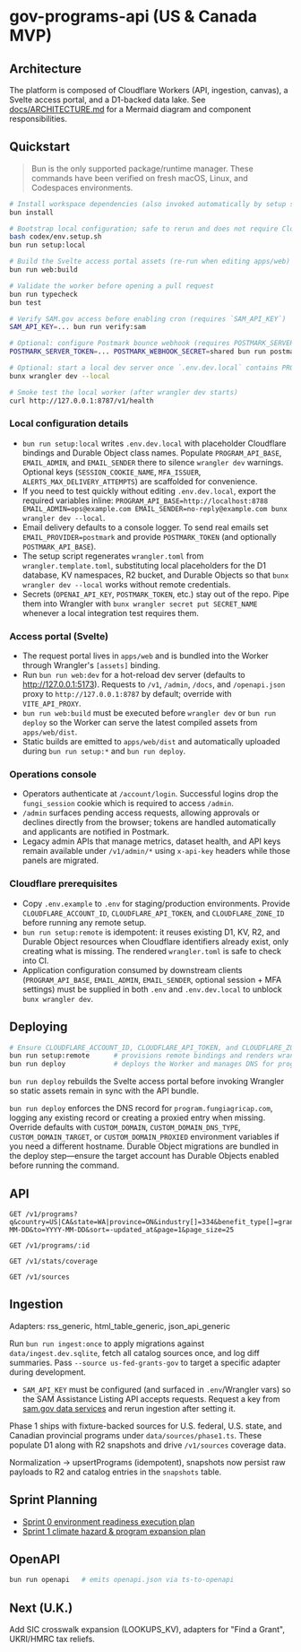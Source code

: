 # gov-programs-api (US & Canada MVP)

## Architecture

The platform is composed of Cloudflare Workers (API, ingestion, canvas), a Svelte access portal, and a D1-backed data lake. See [docs/ARCHITECTURE.md](docs/ARCHITECTURE.md) for a Mermaid diagram and component responsibilities.

## Quickstart
> Bun is the only supported package/runtime manager. These commands have been verified on fresh macOS, Linux, and Codespaces environments.

```bash
# Install workspace dependencies (also invoked automatically by setup scripts)
bun install

# Bootstrap local configuration; safe to rerun and does not require Cloudflare credentials
bash codex/env.setup.sh
bun run setup:local

# Build the Svelte access portal assets (re-run when editing apps/web)
bun run web:build

# Validate the worker before opening a pull request
bun run typecheck
bun test

# Verify SAM.gov access before enabling cron (requires `SAM_API_KEY`)
SAM_API_KEY=... bun run verify:sam

# Optional: configure Postmark bounce webhook (requires POSTMARK_SERVER_TOKEN)
POSTMARK_SERVER_TOKEN=... POSTMARK_WEBHOOK_SECRET=shared bun run postmark:webhook --dry-run

# Optional: start a local dev server once `.env.dev.local` contains PROGRAM_API_BASE and EMAIL_* values
bunx wrangler dev --local

# Smoke test the local worker (after wrangler dev starts)
curl http://127.0.0.1:8787/v1/health
```

### Local configuration details
- `bun run setup:local` writes `.env.dev.local` with placeholder Cloudflare bindings and Durable Object class names. Populate `PROGRAM_API_BASE`, `EMAIL_ADMIN`, and `EMAIL_SENDER` there to silence `wrangler dev` warnings. Optional keys (`SESSION_COOKIE_NAME`, `MFA_ISSUER`, `ALERTS_MAX_DELIVERY_ATTEMPTS`) are scaffolded for convenience.
- If you need to test quickly without editing `.env.dev.local`, export the required variables inline: `PROGRAM_API_BASE=http://localhost:8788 EMAIL_ADMIN=ops@example.com EMAIL_SENDER=no-reply@example.com bunx wrangler dev --local`.
- Email delivery defaults to a console logger. To send real emails set `EMAIL_PROVIDER=postmark` and provide `POSTMARK_TOKEN` (and optionally `POSTMARK_API_BASE`).
- The setup script regenerates `wrangler.toml` from `wrangler.template.toml`, substituting local placeholders for the D1 database, KV namespaces, R2 bucket, and Durable Objects so that `bunx wrangler dev --local` works without remote credentials.
- Secrets (`OPENAI_API_KEY`, `POSTMARK_TOKEN`, etc.) stay out of the repo. Pipe them into Wrangler with `bunx wrangler secret put SECRET_NAME` whenever a local integration test requires them.

### Access portal (Svelte)
- The request portal lives in `apps/web` and is bundled into the Worker through Wrangler's `[assets]` binding.
- Run `bun run web:dev` for a hot-reload dev server (defaults to http://127.0.0.1:5173). Requests to `/v1`, `/admin`, `/docs`, and `/openapi.json` proxy to `http://127.0.0.1:8787` by default; override with `VITE_API_PROXY`.
- `bun run web:build` must be executed before `wrangler dev` or `bun run deploy` so the Worker can serve the latest compiled assets from `apps/web/dist`.
- Static builds are emitted to `apps/web/dist` and automatically uploaded during `bun run setup:*` and `bun run deploy`.

### Operations console
- Operators authenticate at `/account/login`. Successful logins drop the `fungi_session` cookie which is required to access `/admin`.
- `/admin` surfaces pending access requests, allowing approvals or declines directly from the browser; tokens are handled automatically and applicants are notified in Postmark.
- Legacy admin APIs that manage metrics, dataset health, and API keys remain available under `/v1/admin/*` using `x-api-key` headers while those panels are migrated.

### Cloudflare prerequisites
- Copy `.env.example` to `.env` for staging/production environments. Provide `CLOUDFLARE_ACCOUNT_ID`, `CLOUDFLARE_API_TOKEN`, and `CLOUDFLARE_ZONE_ID` before running any remote setup.
- `bun run setup:remote` is idempotent: it reuses existing D1, KV, R2, and Durable Object resources when Cloudflare identifiers already exist, only creating what is missing. The rendered `wrangler.toml` is safe to check into CI.
- Application configuration consumed by downstream clients (`PROGRAM_API_BASE`, `EMAIL_ADMIN`, `EMAIL_SENDER`, optional session + MFA settings) must be supplied in both `.env` and `.env.dev.local` to unblock `bunx wrangler dev`.

## Deploying

```bash
# Ensure CLOUDFLARE_ACCOUNT_ID, CLOUDFLARE_API_TOKEN, and CLOUDFLARE_ZONE_ID are configured
bun run setup:remote      # provisions remote bindings and renders wrangler.toml
bun run deploy            # deploys the Worker and manages DNS for program.fungiagricap.com
```

`bun run deploy` rebuilds the Svelte access portal before invoking Wrangler so static assets remain in sync with the API bundle.

`bun run deploy` enforces the DNS record for `program.fungiagricap.com`, logging any existing record or creating a proxied entry when missing. Override defaults with `CUSTOM_DOMAIN`, `CUSTOM_DOMAIN_DNS_TYPE`, `CUSTOM_DOMAIN_TARGET`, or `CUSTOM_DOMAIN_PROXIED` environment variables if you need a different hostname. Durable Object migrations are bundled in the deploy step—ensure the target account has Durable Objects enabled before running the command.

## API

```
GET /v1/programs?q&country=US|CA&state=WA|province=ON&industry[]=334&benefit_type[]=grant&status[]=open&from=YYYY-MM-DD&to=YYYY-MM-DD&sort=-updated_at&page=1&page_size=25

GET /v1/programs/:id

GET /v1/stats/coverage

GET /v1/sources
```

## Ingestion

Adapters: rss_generic, html_table_generic, json_api_generic

Run `bun run ingest:once` to apply migrations against `data/ingest.dev.sqlite`, fetch all catalog sources once, and log diff summaries. Pass `--source us-fed-grants-gov` to target a specific adapter during development.

- `SAM_API_KEY` must be configured (and surfaced in `.env`/Wrangler vars) so the SAM Assistance Listing API accepts requests. Request a key from [sam.gov data services](https://sam.gov/data-services/assistance-listing-api) and rerun ingestion after setting it.

Phase 1 ships with fixture-backed sources for U.S. federal, U.S. state, and Canadian provincial programs under `data/sources/phase1.ts`. These populate D1 along with R2 snapshots and drive `/v1/sources` coverage data.

Normalization → upsertPrograms (idempotent), snapshots now persist raw payloads to R2 and catalog entries in the `snapshots` table.

## Sprint Planning

- [Sprint 0 environment readiness execution plan](docs/sprint-0-environment.md)
- [Sprint 1 climate hazard & program expansion plan](docs/sprint-1-climate-program-expansion.md)

## OpenAPI

```bash
bun run openapi   # emits openapi.json via ts-to-openapi
```

## Next (U.K.)

Add SIC crosswalk expansion (LOOKUPS_KV), adapters for "Find a Grant", UKRI/HMRC tax reliefs.
